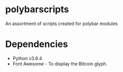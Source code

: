 # polybarscripts
An assortment of scripts created for polybar modules

# Dependencies
- Python v3.6.4 
- Font Awesome - To display the Bitcoin glyph.
